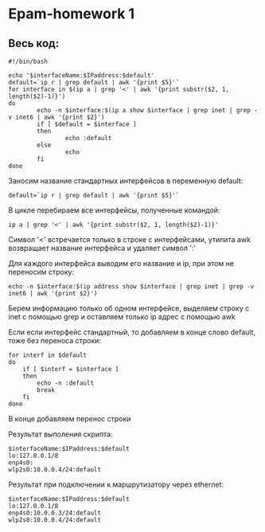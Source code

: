 # Epam-homework 1
## Весь код:
```
#!/bin/bash

echo '$interfaceName:$IPaddress:$default'
default=`ip r | grep default | awk '{print $5}'`
for interface in $(ip a | grep '<' | awk '{print substr($2, 1, length($2)-1)}')
do
        echo -n $interface:$(ip a show $interface | grep inet | grep -v inet6 | awk '{print $2}')
        if [ $default = $interface ]
        then
                echo :default
        else
                echo
        fi
done
```
Заносим название стандартных интерфейсов в переменную default:
```
default=`ip r | grep default | awk '{print $5}'`
```
В цикле перебираем все интерфейсы, полученные командой:
```
ip a | grep '<' | awk '{print substr($2, 1, length($2)-1)}'
```
Символ '<' встречается только в строке с интерфейсами, утилита awk возвращает название интерфейса и удаляет символ ':'

Для каждого интерфейса выводим его название и ip, при этом не переносим строку:
```
echo -n $interface:$(ip address show $interface | grep inet | grep -v inet6 | awk '{print $2}')
```
Берем информацию только об одном интерфейсе, выделяем строку с inet с помощью grep и оставляем только ip адрес с помощью awk

Если если интерфейс стандартный, то добавляем в конце слово default, тоже без переноса строки:
```
for interf in $default
do
	if [ $interf = $interface ]
	then
		echo -n :default
		break
	fi
done
```
В конце добавляем перенос строки

Результат выполения скрипта:
```
$interfaceName:$IPaddress:$default
lo:127.0.0.1/8
enp4s0:
wlp2s0:10.0.0.4/24:default
```
Результат при подключении к маршрутизатору через ethernet:
```
$interfaceName:$IPaddress:$default
lo:127.0.0.1/8
enp4s0:10.0.0.3/24:default
wlp2s0:10.0.0.4/24:default
```
